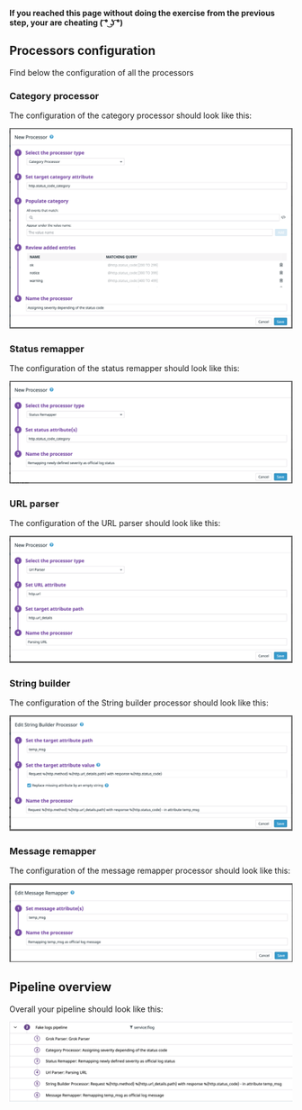 **If you reached this page without doing the exercise from the previous step, your are cheating ( ͡° ͜ʖ ͡°)**

## Processors configuration

Find below the configuration of all the processors

### Category processor

The configuration of the category processor should look like this:

![category-processor](https://raw.githubusercontent.com/l0k0ms/workshops/master/log-workshop-4/images/category-processor.png)

### Status remapper

The configuration of the status remapper should look like this:

![status-remapper](https://raw.githubusercontent.com/l0k0ms/workshops/master/log-workshop-4/images/status-remapper.png)

### URL parser

The configuration of the URL parser should look like this:

![url-parser](https://raw.githubusercontent.com/l0k0ms/workshops/master/log-workshop-4/images/url-parser.png)

### String builder

The configuration of the String builder processor should look like this:

![string-builder](https://raw.githubusercontent.com/l0k0ms/workshops/master/log-workshop-4/images/string-builder.png)

### Message remapper

The configuration of the message remapper processor should look like this:

![message-remapper](https://raw.githubusercontent.com/l0k0ms/workshops/master/log-workshop-4/images/message-remapper.png)

## Pipeline overview

Overall your pipeline should look like this:

![pipeline-overview-2](https://raw.githubusercontent.com/l0k0ms/workshops/master/log-workshop-4/images/pipeline-overview-2.png)
